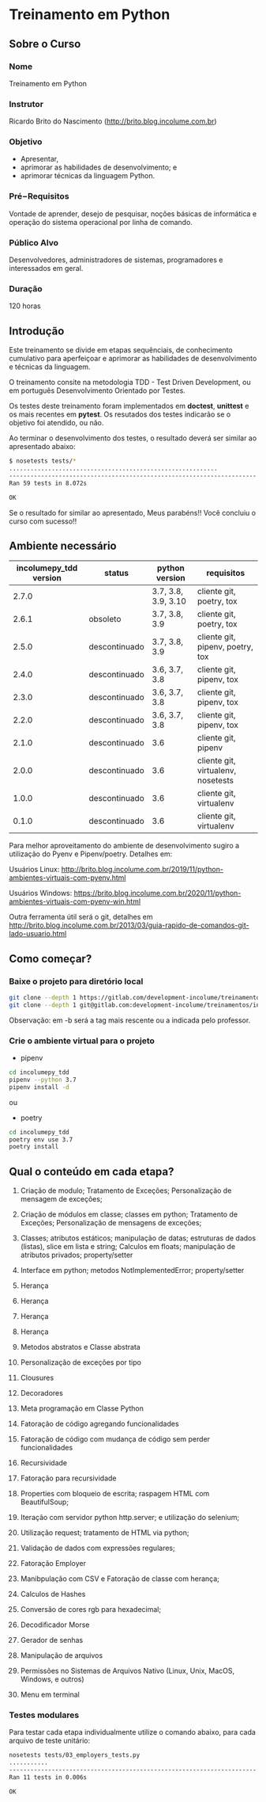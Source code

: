 # Treinamento em Python
## Sobre o Curso
### Nome
Treinamento em Python

### Instrutor
Ricardo Brito do Nascimento (http://brito.blog.incolume.com.br)

### Objetivo
- Apresentar,
- aprimorar as habilidades de desenvolvimento; e
- aprimorar técnicas da linguagem Python.

### Pré−Requisitos
Vontade de aprender, desejo de pesquisar,
noções básicas de informática e
operação do sistema operacional por linha de comando.

### Público Alvo
Desenvolvedores, administradores de sistemas, programadores e interessados em geral.

### Duração
120 horas

## Introdução
Este treinamento se divide em etapas sequênciais,
 de conhecimento cumulativo para aperfeiçoar e
 aprimorar as habilidades de desenvolvimento e
 técnicas da linguagem.


O treinamento consite na metodologia
TDD - Test Driven Development, ou em português
Desenvolvimento Orientado por Testes.

Os testes deste treinamento foram implementados em
__doctest__, **unittest** e os mais recentes em **pytest**.
Os resutados dos testes indicarão se o objetivo foi
atendido, ou não.

Ao terminar o desenvolvimento dos testes, o
resultado deverá ser similar ao apresentado abaixo:
```bash
$ nosetests tests/*
...........................................................
----------------------------------------------------------------------
Ran 59 tests in 8.072s

OK
```
Se o resultado for similar ao apresentado, Meus parabéns!! Você concluiu o curso com sucesso!!

## Ambiente necessário
| incolumepy_tdd version | status        | python version      | requisitos                         |
|------------------------|---------------|---------------------|------------------------------------|
| 2.7.0                  |               | 3.7, 3.8, 3.9, 3.10 | cliente git, poetry, tox          |
| 2.6.1                  | obsoleto      | 3.7, 3.8, 3.9       | cliente git, poetry, tox           |
| 2.5.0                  | descontinuado | 3.7, 3.8, 3.9       | cliente git, pipenv, poetry, tox   |
| 2.4.0                  | descontinuado | 3.6, 3.7, 3.8       | cliente git, pipenv, tox           |
| 2.3.0                  | descontinuado | 3.6, 3.7, 3.8       | cliente git, pipenv, tox           |
| 2.2.0                  | descontinuado | 3.6, 3.7, 3.8       | cliente git, pipenv, tox           |
| 2.1.0                  | descontinuado | 3.6                 | cliente git, pipenv                |
| 2.0.0                  | descontinuado | 3.6                 | cliente git, virtualenv, nosetests |
| 1.0.0                  | descontinuado | 3.6                 | cliente git, virtualenv            |
| 0.1.0                  | descontinuado | 3.6                 | cliente git, virtualenv            |


Para melhor aproveitamento do ambiente de desenvolvimento
sugiro a utilização do Pyenv e Pipenv/poetry. Detalhes em:

Usuários Linux: http://brito.blog.incolume.com.br/2019/11/python-ambientes-virtuais-com-pyenv.html

Usuários Windows: https://brito.blog.incolume.com.br/2020/11/python-ambientes-virtuais-com-pyenv-win.html

Outra ferramenta útil será o git, detalhes em
http://brito.blog.incolume.com.br/2013/03/guia-rapido-de-comandos-git-lado-usuario.html

## Como começar?
### Baixe o projeto para diretório local
```bash
git clone --depth 1 https://gitlab.com/development-incolume/treinamentos/incolumepy_tdd.git -b 2.2.1; ou
git clone --depth 1 git@gitlab.com:development-incolume/treinamentos/incolumepy_tdd.git -b 2.2.1
```
Observação: em -b será a tag mais rescente ou a indicada pelo professor.
### Crie o ambiente virtual para o projeto

* pipenv
```bash
cd incolumepy_tdd
pipenv --python 3.7
pipenv install -d
```
ou
* poetry
```bash
cd incolumepy_tdd
poetry env use 3.7
poetry install
```


## Qual o conteúdo em cada etapa?
1. Criação de modulo;
Tratamento de Exceções;
Personalização de mensagem de exceções;

1. Criação de módulos em classe; classes em python;
Tratamento de Exceções;
Personalização de mensagens de exceções;

1. Classes; atributos estáticos;
manipulação de datas;
estruturas de dados (listas), slice em lista e string;
Calculos em floats; manipulação de atributos privados;
property/setter

1. Interface em python; metodos NotImplementedError;
property/setter

1. Herança
1. Herança
1. Herança
1. Herança
1. Metodos abstratos e Classe abstrata
1. Personalização de exceções por tipo
1. Clousures
1. Decoradores
1. Meta programação em Classe Python
1. Fatoração de código agregando funcionalidades
1. Fatoração de código com mudança de
código sem perder funcionalidades
1. Recursividade
1. Fatoração para recursividade
1. Properties com bloqueio de escrita; raspagem HTML com BeautifulSoup;
1. Iteração com servidor python http.server; e utilização do selenium;
1. Utilização request; tratamento de HTML via python;
1. Validação de dados com expressões regulares;
1. Fatoração Employer
1. Manibpulação com CSV e Fatoração de classe com herança;
1. Calculos de Hashes
1. Conversão de cores rgb para hexadecimal;
1. Decodificador Morse
1. Gerador de senhas
1. Manipulação de arquivos
1. Permissões no Sistemas de Arquivos Nativo (Linux, Unix, MacOS, Windows, e outros)
1. Menu em terminal

### Testes modulares
Para testar cada etapa individualmente utilize o comando abaixo, para cada arquivo de teste unitário:
```bash
nosetests tests/03_employers_tests.py
...........
----------------------------------------------------------------------
Ran 11 tests in 0.006s

OK

```
